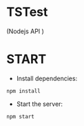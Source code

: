 # TSTest

(Nodejs API )

# START

- Install dependencies:

```
npm install

```

- Start the server:

```
npm start
```
